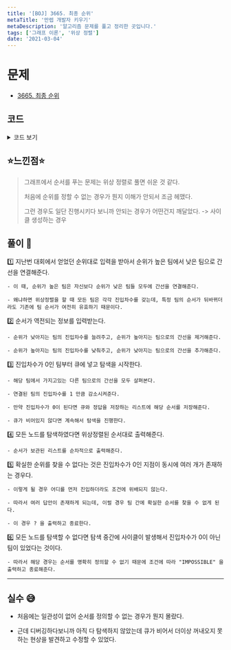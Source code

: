 ```yaml
---
title: '[BOJ] 3665. 최종 순위'
metaTitle: '만렙 개발자 키우기'
metaDescription: '알고리즘 문제를 풀고 정리한 곳입니다.'
tags: ['그래프 이론', '위상 정렬']
date: '2021-03-04'
---
```


# 문제

- [3665. 최종 순위](https://www.acmicpc.net/problem/3665)

## 코드

<details><summary> 코드 보기 </summary>

```java
import java.io.BufferedReader;
import java.io.IOException;
import java.io.InputStreamReader;
import java.util.ArrayList;
import java.util.Arrays;
import java.util.LinkedList;
import java.util.List;
import java.util.Queue;
import java.util.Scanner;
import java.util.StringTokenizer;

public class Q3665 {
    final static int INF = 987654321;
    static int n, m, arr[], inDegree[];
    static List<Integer> order[];
    static Scanner sc = new Scanner(System.in);
    public static void main(String[] args){
        int tc = sc.nextInt();
        while(tc-- > 0) {
            if(init())
                solution();
        }
    }

    private static void solution() {
        int head = 0;
        for (int i = 1; i <= n; i++) {
            if(inDegree[i] == 0) {
                head = i;
                break;
            }
        }
        Queue<Integer> q = new LinkedList<>();
        List<Integer> ans = new ArrayList<>();
        if(head != 0) {
            ans.add(head);
            q.add(head);
        }
        while (!q.isEmpty()) {
            if(q.size() >= 2){
                System.out.println("?");
                return;
            }
            head = q.poll();
            for (int i = 0; i < order[head].size(); i++) {
                int next = order[head].get(i);
                inDegree[next] -= 1;
                if(inDegree[next] == 0){
                    q.add(next);
                    ans.add(next);
                }
            }
        }
        // 방향 그래프에서 사이클 : 진입차수가 0인 지점이 더 이상 없는 경우 -> 모든 지점 탐색 불가
        if(ans.size() != n){
            System.out.println("IMPOSSIBLE");
            return;
        }
        for (Integer an : ans) {
            System.out.print(an + " ");
        }
        System.out.println();
    }

    private static boolean init() {
        n = sc.nextInt();
        arr = new int[n + 1];
        order = new List[n + 1];
        inDegree = new int[n + 1];
        for (int i = 1; i <= n; i++)
            order[i] = new ArrayList<>();

        // original rank
        for (int i = 1; i <= n; i++) {
            arr[i] = sc.nextInt();
            inDegree[arr[i]] = i - 1;
        }
        for (int i = 1; i <= n - 1; i++) {
            for (int j = i + 1; j <= n; j++) {
                order[arr[i]].add((Integer)arr[j]);
            }
        }

        // changed rank
        m = sc.nextInt();
        for (int i = 0; i < m; i++) {
            Integer pre = sc.nextInt();
            Integer post = sc.nextInt();
            int preIdx = getIndex(pre), postIdx = getIndex(post);
            if(preIdx == INF || postIdx == INF) {
                System.out.println("IMPOSSIBLE");
                return false;
            }

            if(preIdx < postIdx){
                order[pre].remove(post);
                order[post].add(pre);

                inDegree[pre] += 1;
                inDegree[post] -= 1;
            }
            else{
                order[pre].add(post);
                order[post].remove(pre);

                inDegree[pre] -= 1;
                inDegree[post] += 1;
            }
        }
        return true;
    }

    private static int getIndex(int num) {
        for (int i = 1; i <= n; i++) {
            if(arr[i] == num)
                return i;
        }
        return INF;
    }

    private static int stoi(String str) {
        return Integer.parseInt(str);
    }
}
/*
6
2
1 2
0
2
1 2
1
1 2
3
3 1 2
0
3
3 1 2
1
1 2
3
3 1 2
1
1 3
3
3 1 2
2
1 2
1 3
 */
```

</details>

## ⭐️느낀점⭐️

> 그래프에서 순서를 푸는 문제는 위상 정렬로 풀면 쉬운 것 같다.
>
> 처음에 순위를 정할 수 없는 경우가 뭔지 이해가 안되서 조금 헤맸다.
>
> 그런 경우도 일단 진행시키다 보니까 안되는 경우가 어떤건지 깨달았다. -> 사이클 생성하는 경우

## 풀이 📣

1️⃣ 지난번 대회에서 얻었던 순위대로 입력을 받아서 순위가 높은 팀에서 낮은 팀으로 간선을 연결해준다.

    - 이 때, 순위가 높은 팀은 자신보다 순위가 낮은 팀들 모두에 간선을 연결해준다.

    - 왜냐하면 위상정렬을 할 때 모든 팀은 각각 진입차수를 갖는데, 특정 팀의 순서가 뒤바뀌더라도 기존에 팀 순서가 여전히 유효하기 때문이다.

2️⃣ 순서가 역전되는 정보를 입력받는다.

    - 순위가 낮아지는 팀의 진입차수를 늘려주고, 순위가 높아지는 팀으로의 간선을 제거해준다.

    - 순위가 높아지는 팀의 진입차수를 낮춰주고, 순위가 낮아지는 팀으로의 간선을 추가해준다.

3️⃣ 진입차수가 0인 팀부터 큐에 넣고 탐색을 시작한다.

    - 해당 팀에서 가지고있는 다른 팀으로의 간선을 모두 살펴본다.

    - 연결된 팀의 진입차수를 1 만큼 감소시켜준다.

    - 만약 진입차수가 0이 된다면 큐와 정답을 저장하는 리스트에 해당 순서를 저장해준다.

    - 큐가 비어있지 않다면 계속해서 탐색을 진행한다.

4️⃣ 모든 노드를 탐색하였다면 위상정렬된 순서대로 출력해준다.

    - 순서가 보관된 리스트를 순차적으로 출력해준다.

5️⃣ 확실한 순위를 찾을 수 없다는 것은 진입차수가 0인 지점이 동시에 여러 개가 존재하는 경우다.

    - 이렇게 될 경우 어디를 먼저 진입하더라도 조건에 위배되지 않는다.

    - 따라서 여러 답안이 존재하게 되는데, 이럴 경우 팀 간에 확실한 순서를 찾을 수 없게 된다.

    - 이 경우 ? 을 출력하고 종료한다.

6️⃣ 모든 노드를 탐색할 수 없다면 탐색 중간에 사이클이 발생해서 진입차수가 0이 아닌 팀이 있었다는 것이다.

    - 따라서 해당 경우는 순서를 명확히 정의할 수 없기 때문에 조건에 따라 "IMPOSSIBLE" 을 출력하고 종료해준다.

<hr/>

## 실수 😅

- 처음에는 일관성이 없어 순서를 정의할 수 없는 경우가 뭔지 몰랐다.

- 근데 디버깅하다보니까 아직 다 탐색하지 않았는데 큐가 비어서 더이상 꺼내오지 못하는 현상을 발견하고 수정할 수 있었다.
